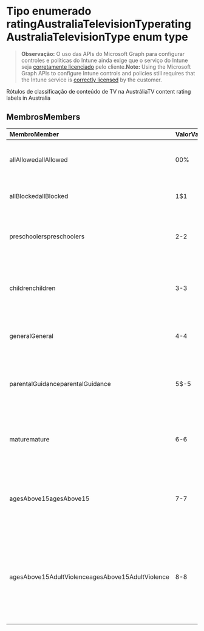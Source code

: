 # <a name="ratingaustraliatelevisiontype-enum-type"></a><span data-ttu-id="a6d3d-101">Tipo enumerado ratingAustraliaTelevisionType</span><span class="sxs-lookup"><span data-stu-id="a6d3d-101">ratingAustraliaTelevisionType enum type</span></span>

> <span data-ttu-id="a6d3d-102">**Observação:** O uso das APIs do Microsoft Graph para configurar controles e políticas do Intune ainda exige que o serviço do Intune seja [corretamente licenciado](https://go.microsoft.com/fwlink/?linkid=839381) pelo cliente.</span><span class="sxs-lookup"><span data-stu-id="a6d3d-102">**Note:** Using the Microsoft Graph APIs to configure Intune controls and policies still requires that the Intune service is [correctly licensed](https://go.microsoft.com/fwlink/?linkid=839381) by the customer.</span></span>

<span data-ttu-id="a6d3d-103">Rótulos de classificação de conteúdo de TV na Austrália</span><span class="sxs-lookup"><span data-stu-id="a6d3d-103">TV content rating labels in Australia</span></span>
## <a name="members"></a><span data-ttu-id="a6d3d-104">Membros</span><span class="sxs-lookup"><span data-stu-id="a6d3d-104">Members</span></span>
|<span data-ttu-id="a6d3d-105">Membro</span><span class="sxs-lookup"><span data-stu-id="a6d3d-105">Member</span></span>|<span data-ttu-id="a6d3d-106">Valor</span><span class="sxs-lookup"><span data-stu-id="a6d3d-106">Value</span></span>|<span data-ttu-id="a6d3d-107">Descrição</span><span class="sxs-lookup"><span data-stu-id="a6d3d-107">Description</span></span>|
|:---|:---|:---|
|<span data-ttu-id="a6d3d-108">allAllowed</span><span class="sxs-lookup"><span data-stu-id="a6d3d-108">allAllowed</span></span>|<span data-ttu-id="a6d3d-109">0</span><span class="sxs-lookup"><span data-stu-id="a6d3d-109">0%</span></span>|<span data-ttu-id="a6d3d-110">Valor padrão, permitir todo o conteúdo dos programas de TV</span><span class="sxs-lookup"><span data-stu-id="a6d3d-110">Default value, allow all TV shows content</span></span>|
|<span data-ttu-id="a6d3d-111">allBlocked</span><span class="sxs-lookup"><span data-stu-id="a6d3d-111">allBlocked</span></span>|<span data-ttu-id="a6d3d-112">1</span><span class="sxs-lookup"><span data-stu-id="a6d3d-112">$1</span></span>|<span data-ttu-id="a6d3d-113">Não permitir conteúdo algum de programas de TV</span><span class="sxs-lookup"><span data-stu-id="a6d3d-113">Do not allow any TV shows content</span></span>|
|<span data-ttu-id="a6d3d-114">preschoolers</span><span class="sxs-lookup"><span data-stu-id="a6d3d-114">preschoolers</span></span>|<span data-ttu-id="a6d3d-115">2</span><span class="sxs-lookup"><span data-stu-id="a6d3d-115">-2</span></span>|<span data-ttu-id="a6d3d-116">A classificação P destina-se a pré-escolares</span><span class="sxs-lookup"><span data-stu-id="a6d3d-116">The P classification is intended for preschoolers</span></span>|
|<span data-ttu-id="a6d3d-117">children</span><span class="sxs-lookup"><span data-stu-id="a6d3d-117">children</span></span>|<span data-ttu-id="a6d3d-118">3</span><span class="sxs-lookup"><span data-stu-id="a6d3d-118">-3</span></span>|<span data-ttu-id="a6d3d-119">A classificação C destina-se a crianças com menos de 14 anos</span><span class="sxs-lookup"><span data-stu-id="a6d3d-119">The C classification is intended for children under 14</span></span>|
|<span data-ttu-id="a6d3d-120">general</span><span class="sxs-lookup"><span data-stu-id="a6d3d-120">General</span></span>|<span data-ttu-id="a6d3d-121">4</span><span class="sxs-lookup"><span data-stu-id="a6d3d-121">-4</span></span>|<span data-ttu-id="a6d3d-122">A classificação G é adequada para todas as idades</span><span class="sxs-lookup"><span data-stu-id="a6d3d-122">The G classification is suitable for all ages</span></span>|
|<span data-ttu-id="a6d3d-123">parentalGuidance</span><span class="sxs-lookup"><span data-stu-id="a6d3d-123">parentalGuidance</span></span>|<span data-ttu-id="a6d3d-124">5</span><span class="sxs-lookup"><span data-stu-id="a6d3d-124">$-5</span></span>|<span data-ttu-id="a6d3d-125">A classificação PG é recomendada para telespectadores jovens</span><span class="sxs-lookup"><span data-stu-id="a6d3d-125">The PG classification is recommended for young viewers</span></span>|
|<span data-ttu-id="a6d3d-126">mature</span><span class="sxs-lookup"><span data-stu-id="a6d3d-126">mature</span></span>|<span data-ttu-id="a6d3d-127">6</span><span class="sxs-lookup"><span data-stu-id="a6d3d-127">-6</span></span>|<span data-ttu-id="a6d3d-128">A classificação M é recomendada para telespectadores com mais de 15 anos</span><span class="sxs-lookup"><span data-stu-id="a6d3d-128">The M classification is recommended for viewers over 15</span></span>|
|<span data-ttu-id="a6d3d-129">agesAbove15</span><span class="sxs-lookup"><span data-stu-id="a6d3d-129">agesAbove15</span></span>|<span data-ttu-id="a6d3d-130">7</span><span class="sxs-lookup"><span data-stu-id="a6d3d-130">-7</span></span>|<span data-ttu-id="a6d3d-131">A classificação MA15+ não é adequada para telespectadores com menos de 15 anos</span><span class="sxs-lookup"><span data-stu-id="a6d3d-131">The MA15+ classification is not suitable for viewers under 15</span></span>|
|<span data-ttu-id="a6d3d-132">agesAbove15AdultViolence</span><span class="sxs-lookup"><span data-stu-id="a6d3d-132">agesAbove15AdultViolence</span></span>|<span data-ttu-id="a6d3d-133">8</span><span class="sxs-lookup"><span data-stu-id="a6d3d-133">-8</span></span>|<span data-ttu-id="a6d3d-134">A classificação AV15+ não é adequada para telespectadores com menos de 15 anos, violência específica para adultos</span><span class="sxs-lookup"><span data-stu-id="a6d3d-134">The AV15+ classification is not suitable for viewers under 15, adult violence-specific</span></span>|



